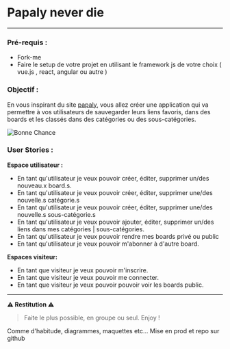 # Papaly never die 
___ 

### Pré-requis :
- Fork-me
- Faire le setup de votre projet en utilisant le framework js de votre choix ( vue.js , react, angular ou autre )

### Objectif :

En vous inspirant du site [papaly](https://papaly.com), vous allez créer une application qui va permettre à vos utilisateurs de sauvegarder leurs liens favoris, dans des boards et les classés dans des catégories ou des sous-catégories.

![Bonne Chance](https://media.giphy.com/media/pDgHg2Lcju3Ty/giphy.gif)

### User Stories :

**Espace utilisateur :**

- En tant qu'utilisateur je veux pouvoir créer, éditer, supprimer un/des nouveau.x board.s.
- En tant qu'utilisateur je veux pouvoir créer, éditer, supprimer une/des nouvelle.s catégorie.s 
- En tant qu'utilisateur je veux pouvoir créer, éditer, supprimer une/des nouvelle.s sous-catégorie.s
- En tant qu'utilisateur je veux pouvoir ajouter, éditer, supprimer un/des liens dans mes catégories | sous-catégories.
- En tant qu'utilisateur je veux pouvoir rendre mes boards privé ou public
- En tant qu'utilisateur je veux pouvoir m'abonner à d'autre board.

**Espaces visiteur:**

- En tant que visiteur je veux pouvoir m'inscrire.
- En tant que visiteur je veux pouvoir me connecter.
- En tant que visiteur je veux pouvoir pouvoir voir les boards public.

___

**⚠ Restitution ⚠**

> Faite le plus possible, en groupe ou seul.
> Enjoy ! 

Comme d'habitude, diagrammes, maquettes etc...
Mise en prod et repo sur github